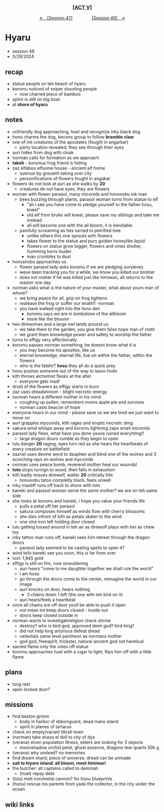<div align="center">
  <h3 align="center"><a href="https://github.com/h-griffin/dnd-notes/blob/main/grimmhaus/act-V" >[ACT V]</a></h3>
  <p align="center">
    <a href="https://github.com/h-griffin/dnd-notes/blob/main/grimmhaus/act-V/24-05-22.md" >&larr; &nbsp; [Session 47]</a>
    &nbsp;&nbsp;&nbsp;&nbsp;&nbsp;&nbsp;&nbsp;&nbsp;&nbsp;&nbsp;&nbsp;&nbsp;&nbsp;&nbsp;
    <a href="https://github.com/h-griffin/dnd-notes/blob/main/grimmhaus/act-V/24-05-29.md" >[Session 49] &nbsp; &rarr;</a>
  </p>
</div>

# Hyaru
- session 48
- 5/29/2024

## recap
- statue people on teh beach of hyaru
- koromu noticed of sniper shooting people
    - now charred piece of bamboo
- splint is still on big boat
- at **shore of hyaru**

## notes
- unfriendly dog approaching, huel and recognize inky black dog
- honu charms the dog, becons group to follow **bramble claw**
- one of ink creatures of the apostates (fought in angarkar)
    - party location revealed, they see through their eyes
- auri hides from dog with cloak
- norman calls for formation as we approach
- **takeh** - koromus frog friend is hiding
- zaz elfaboo elfsome house - ancient elf home
    - overrun by grouwth taking over city
    - personifications of flowers fought in angakar
- flowers do not look at auri as she walks by **20**
    - creatures do not have eyes, they are flowers
- woman with flower parasol, many miconids and honosobu ink man
    - bees buzzing through plants, parasol woman turns from statue to elf
        - "ah i see you have come to pledge yourself to the father hosu, kneel"
        - old elf from bruke will kneel, please save my siblings and take me instead
        - all will become one with the all bloom, it is inevitable
    - painfully screaming as hes turned to petrified tree
        - unlike others this one sprouts with flowers
        - takes flower to the statue and purs golden honeylike liquid
        - flowers on statue grow bigger, flowers and vines shutter, humming turns louder
        - man crumbles to dust
- honushobu approaches us
    - flower parasol lady asks koromu if we are pledging oursleves
    - weve been tracking you for a while, we know you killed our brohter
    - does not matter if he was killed just like himiwari, all returns to the master one day
- norman asks what is the nature of your master, what about yours man of whore?
    - we bring peace for all, grip on frog tightens
    - realease the frog or suffer our wrath!! -norman
    - you have walked right into the lions den
        - koromu says we are in tombstone of the allbloom
        - more like the blosom
- two direwolves and a large owl lands around us
    - we take them to the garden, you give them false hope man of cloth
    - we grant them knowledge power and safety to worship the father
- turns to effigy very affectionatly
- koromu passes norman something, he doesnt know what it is
    - you may become his apostles, like us
    - eternal knowledge, eternal life, live on within the father, within the flowers
    - who is the fatehr? **hosu** they all do a quick prey
- honu pushes someone out of the way to lasoo hodo
- kith throws alchemist flasks at the alter
    - everyone gets mad!
- druid of the flowers as effigy starts to burn
- zaz uses dreadshroom - blight necrotic energy
- norman hears a different mother in his mind
    - coughing up pollen, remembers moms apple pie and survives
    - norman casts beacon of hope
- everyone hears in our mind - please save us we are tired we just want to move on
- auri grapples myconids, kith rages and erupts necrotic dmg
- sakura wind whisps away and koromu lightning zaps small miconids
- parasol lady flees, what have you done youve ruined everyhting!!
    - large dragon doors rumble as they begin to open
- lulu danger **20** raging, eyes turn red as she hears the heartbeats of every creature on battlefield
- zazriel uses devine word to deaphen and blind one of the wolves and 3 scorching rays on wolves and myconids
- norman uses peace bomb, reverend mother heal our wounds!
- **toto** stops turnign to wood, then falls in exhaustion
- kith badly misses direwolf, walter **20** critically hits
    - honusobu tatoo completly black, feels unwell
- inky mastiff runs off back to shore with toto
- kaneki and parasol woman serve the same mother? we are on teh same side
- she looks at koromu and kaneki, i hope you value your friends life
    - pulls a petal off her parasol
    - sakura composes himself as winds flow with cherry blossoms
    - she dies infront of kith as petals skater to the wind
    - one vine iron left holding door closed
- lulu getting tossed around in teh air as direwolf plays with her as chew toy
- inky tattoo man runs off, kaneki sees him retreat through the dragon doors
    - parasol lady seemed to be casting spells to open it?
- wind tells kaneki see you soon, this is far from over
- loot: 1,845 gold
- effigy is still on fire, now smouldering
    - auri hears "come to me daughter together we shall rule the world"
    - i am hosu
    - go through the doors come to the center, reimagine the world in our image
    - auri knocks on door, hears nothing
        - 3 chains down 1 left (the one with teh bird on it)
    - auri hears/feels a heartbeat
- once all chains are off door youll be able to push it open
    - not mean tot keep doors closed - inside out
    - doors keep closed outside in
- norman wants to investigat/religion check shrine
    - destroy? who is bird god, approved demi god? bird king?
    - did not help king artorious defeat dread
    - celestials same level pantheon as normans mother
    - god god, freespirit, trickster, natural ancient god not heretical
- sacred flame only the vines off statue
- koromu approaches huel with a cigar to light, flips him off with a little flame

## plans
- long rest
- open locked door?

## missions
- find baston grimm
    - body in harbor of ebbonguard, dead mans island
    - spirit in planes of tartarus
- check on empty/vacant tikrati town
- (norman) take shaza el doll to city of dys
- (verana) elven population illness, elders are looking for 3 objects
    - moonshadow orchid petal, ghost essence, dragons tear quarts 50k g
- (verana) why undead? no memories
- find dream shard, piece of universe, dread can be unmade
- **sail to hiyaro island: all bloom, meet himiwari**
- the butcher: all captains called to demmah
    - (huel) repay debt
- (lulu) melt iron/metal cannon? for honu blueprints
- (honu) rescue his parents from yada the collector, in the city under the ocean

## wiki links
